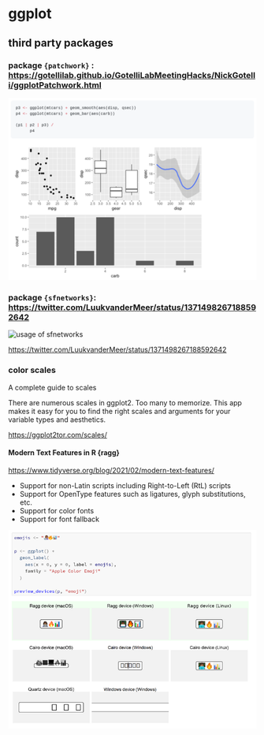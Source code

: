# ggplot

## third party packages 

### package `{patchwork}` : https://gotellilab.github.io/GotelliLabMeetingHacks/NickGotelli/ggplotPatchwork.html

![image-20210215124224860](assets/Rstat/image-20210215124224860.png)


### package `{sfnetworks}`: https://twitter.com/LuukvanderMeer/status/1371498267188592642

![usage of sfnetworks](https://twitter.com/i/status/1371498267188592642)

https://twitter.com/LuukvanderMeer/status/1371498267188592642

### color scales 

A complete guide to scales

There are numerous scales in ggplot2. Too many to memorize. This app makes it easy for you to find the right scales and arguments for your variable types and aesthetics. 

https://ggplot2tor.com/scales/

#### Modern Text Features in R {ragg}

https://www.tidyverse.org/blog/2021/02/modern-text-features/

- Support for non-Latin scripts including Right-to-Left (RtL) scripts
- Support for OpenType features such as ligatures, glyph substitutions, etc.
- Support for color fonts
- Support for font fallback

![image-20210215211217312](assets/Rstat/image-20210215211217312.png)